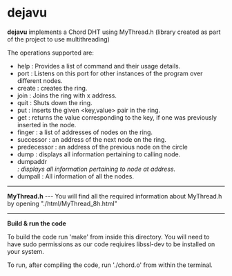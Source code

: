 dejavu
======

<b>dejavu</b> implements a Chord DHT using MyThread.h (library created as part of the project to use multithreading)

The operations supported are:

* help 			: Provides a list of command and their usage details.
* port <x>		: Listens on this port for other instances of the program over different nodes.
* create 		: creates the ring.
* join <x>		: Joins the ring with x address.
* quit			: Shuts down the ring.
* put <key> <value>	: inserts the given <key,value> pair in the ring.
* get <key>		: returns the value corresponding to the key, if one was previously inserted in the node.
* finger		: a list of addresses of nodes on the ring.
* successor		: an address of the next node on the ring.
* predecessor		: an address of the previous node on the circle
* dump			: displays all information pertaining to calling node.
* dumpaddr <address>	: displays all information pertaining to node at address.
* dumpall		: All information of all the nodes.

-----
<b>MyThread.h</b> --- You will find all the required information about MyThread.h by opening "./html/MyThread_8h.html"


-----
<b>Build & run the code</b>

To build the code run 'make' from inside this directory.
You will need to have sudo permissions as our code reqiuires libssl-dev to be installed on your system.

To run, after compiling the code, run './chord.o' from within the terminal.
